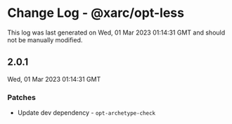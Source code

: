 # Change Log - @xarc/opt-less

This log was last generated on Wed, 01 Mar 2023 01:14:31 GMT and should not be manually modified.

## 2.0.1
Wed, 01 Mar 2023 01:14:31 GMT

### Patches

- Update dev dependency - `opt-archetype-check`

